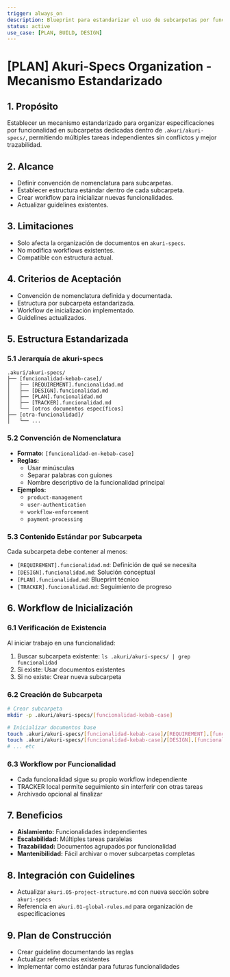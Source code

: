 ```yaml
---
trigger: always_on
description: Blueprint para estandarizar el uso de subcarpetas por funcionalidad en akuri-specs, permitiendo múltiples tareas independientes y mejor organización.
status: active
use_case: [PLAN, BUILD, DESIGN]
---
```


# [PLAN] Akuri-Specs Organization - Mecanismo Estandarizado

## 1. Propósito
Establecer un mecanismo estandarizado para organizar especificaciones por funcionalidad en subcarpetas dedicadas dentro de `.akuri/akuri-specs/`, permitiendo múltiples tareas independientes sin conflictos y mejor trazabilidad.

## 2. Alcance
- Definir convención de nomenclatura para subcarpetas.
- Establecer estructura estándar dentro de cada subcarpeta.
- Crear workflow para inicializar nuevas funcionalidades.
- Actualizar guidelines existentes.

## 3. Limitaciones
- Solo afecta la organización de documentos en `akuri-specs`.
- No modifica workflows existentes.
- Compatible con estructura actual.

## 4. Criterios de Aceptación
- Convención de nomenclatura definida y documentada.
- Estructura por subcarpeta estandarizada.
- Workflow de inicialización implementado.
- Guidelines actualizados.

## 5. Estructura Estandarizada

### 5.1 Jerarquía de akuri-specs
```
.akuri/akuri-specs/
├── [funcionalidad-kebab-case]/
│   ├── [REQUIREMENT].funcionalidad.md
│   ├── [DESIGN].funcionalidad.md
│   ├── [PLAN].funcionalidad.md
│   ├── [TRACKER].funcionalidad.md
│   └── [otros documentos específicos]
├── [otra-funcionalidad]/
│   └── ...
```

### 5.2 Convención de Nomenclatura
- **Formato:** `[funcionalidad-en-kebab-case]`
- **Reglas:**
  - Usar minúsculas
  - Separar palabras con guiones
  - Nombre descriptivo de la funcionalidad principal
- **Ejemplos:**
  - `product-management`
  - `user-authentication`
  - `workflow-enforcement`
  - `payment-processing`

### 5.3 Contenido Estándar por Subcarpeta
Cada subcarpeta debe contener al menos:
- `[REQUIREMENT].funcionalidad.md`: Definición de qué se necesita
- `[DESIGN].funcionalidad.md`: Solución conceptual
- `[PLAN].funcionalidad.md`: Blueprint técnico
- `[TRACKER].funcionalidad.md`: Seguimiento de progreso

## 6. Workflow de Inicialización

### 6.1 Verificación de Existencia
Al iniciar trabajo en una funcionalidad:
1. Buscar subcarpeta existente: `ls .akuri/akuri-specs/ | grep funcionalidad`
2. Si existe: Usar documentos existentes
3. Si no existe: Crear nueva subcarpeta

### 6.2 Creación de Subcarpeta
```bash
# Crear subcarpeta
mkdir -p .akuri/akuri-specs/[funcionalidad-kebab-case]

# Inicializar documentos base
touch .akuri/akuri-specs/[funcionalidad-kebab-case]/[REQUIREMENT].[funcionalidad].md
touch .akuri/akuri-specs/[funcionalidad-kebab-case]/[DESIGN].[funcionalidad].md
# ... etc
```

### 6.3 Workflow por Funcionalidad
- Cada funcionalidad sigue su propio workflow independiente
- TRACKER local permite seguimiento sin interferir con otras tareas
- Archivado opcional al finalizar

## 7. Beneficios
- **Aislamiento:** Funcionalidades independientes
- **Escalabilidad:** Múltiples tareas paralelas
- **Trazabilidad:** Documentos agrupados por funcionalidad
- **Mantenibilidad:** Fácil archivar o mover subcarpetas completas

## 8. Integración con Guidelines
- Actualizar `akuri.05-project-structure.md` con nueva sección sobre `akuri-specs`
- Referencia en `akuri.01-global-rules.md` para organización de especificaciones

## 9. Plan de Construcción
- Crear guideline documentando las reglas
- Actualizar referencias existentes
- Implementar como estándar para futuras funcionalidades